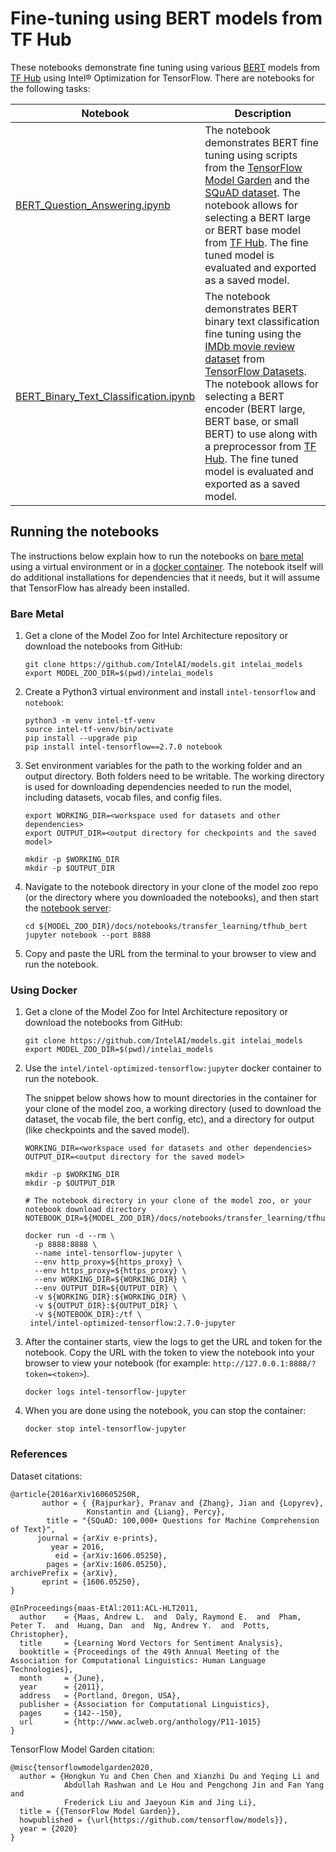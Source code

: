 # Fine-tuning using BERT models from TF Hub

These notebooks demonstrate fine tuning using various [BERT](https://arxiv.org/abs/1810.04805) models
from [TF Hub](https://tfhub.dev) using Intel® Optimization for TensorFlow. There are notebooks for the
following tasks:

| Notebook | Description |
|----------|-------------|
| [BERT_Question_Answering.ipynb](BERT_Question_Answering.ipynb) | The notebook demonstrates BERT fine tuning using scripts from the [TensorFlow Model Garden](https://github.com/tensorflow/models) and the [SQuAD dataset](https://rajpurkar.github.io/SQuAD-explorer/). The notebook allows for selecting a BERT large or BERT base model from [TF Hub](https://tfhub.dev). The fine tuned model is evaluated and exported as a saved model. |
| [BERT_Binary_Text_Classification.ipynb](BERT_Binary_Text_Classification.ipynb) | The notebook demonstrates BERT binary text classification fine tuning using the [IMDb movie review dataset](https://www.tensorflow.org/datasets/catalog/imdb_reviews) from [TensorFlow Datasets](https://www.tensorflow.org/datasets). The notebook allows for selecting a BERT encoder (BERT large, BERT base, or small BERT) to use along with a preprocessor from [TF Hub](https://tfhub.dev). The fine tuned model is evaluated and exported as a saved model. |

## Running the notebooks

The instructions below explain how to run the notebooks on [bare metal](#bare-metal) using a
virtual environment or in a [docker container](#using-docker). The notebook itself will do additional
installations for dependencies that it needs, but it will assume that TensorFlow has already
been installed.

### Bare Metal

1. Get a clone of the Model Zoo for Intel Architecture repository or download the notebooks from GitHub:
   ```
   git clone https://github.com/IntelAI/models.git intelai_models
   export MODEL_ZOO_DIR=$(pwd)/intelai_models
   ```
2. Create a Python3 virtual environment and install `intel-tensorflow` and `notebook`:
   ```
   python3 -m venv intel-tf-venv
   source intel-tf-venv/bin/activate
   pip install --upgrade pip
   pip install intel-tensorflow==2.7.0 notebook
   ```
3. Set environment variables for the path to the working folder and an output directory. Both folders
   need to be writable. The working directory is used for downloading dependencies needed to run
   the model, including datasets, vocab files, and config files.
   ```
   export WORKING_DIR=<workspace used for datasets and other dependencies>
   export OUTPUT_DIR=<output directory for checkpoints and the saved model>

   mkdir -p $WORKING_DIR
   mkdir -p $OUTPUT_DIR
   ```
4. Navigate to the notebook directory in your clone of the model zoo repo (or the directory
   where you downloaded the notebooks), and then start the
   [notebook server](https://jupyter.readthedocs.io/en/latest/running.html#starting-the-notebook-server):
   ```
   cd ${MODEL_ZOO_DIR}/docs/notebooks/transfer_learning/tfhub_bert
   jupyter notebook --port 8888
   ```
5. Copy and paste the URL from the terminal to your browser to view and run
   the notebook.

### Using Docker

1. Get a clone of the Model Zoo for Intel Architecture repository or download the notebooks from GitHub:
   ```
   git clone https://github.com/IntelAI/models.git intelai_models
   export MODEL_ZOO_DIR=$(pwd)/intelai_models
   ```
2. Use the `intel/intel-optimized-tensorflow:jupyter` docker container to
   run the notebook.

   The snippet below shows how to mount directories in the container for your clone
   of the model zoo, a working directory (used to download the dataset, the vocab file,
   the bert config, etc), and a directory for output (like checkpoints and the saved
   model).
   ```
   WORKING_DIR=<workspace used for datasets and other dependencies>
   OUTPUT_DIR=<output directory for the saved model>

   mkdir -p $WORKING_DIR
   mkdir -p $OUTPUT_DIR

   # The notebook directory in your clone of the model zoo, or your notebook download directory
   NOTEBOOK_DIR=${MODEL_ZOO_DIR}/docs/notebooks/transfer_learning/tfhub_bert

   docker run -d --rm \
     -p 8888:8888 \
     --name intel-tensorflow-jupyter \
     --env http_proxy=${https_proxy} \
     --env https_proxy=${https_proxy} \
     --env WORKING_DIR=${WORKING_DIR} \
     --env OUTPUT_DIR=${OUTPUT_DIR} \
     -v ${WORKING_DIR}:${WORKING_DIR} \
     -v ${OUTPUT_DIR}:${OUTPUT_DIR} \
     -v ${NOTEBOOK_DIR}:/tf \
    intel/intel-optimized-tensorflow:2.7.0-jupyter
   ```
3. After the container starts, view the logs to get the URL and token for
   the notebook. Copy the URL with the token to view the notebook into your
   browser to view your notebook (for example:
   `http://127.0.0.1:8888/?token=<token>`).
   ```
   docker logs intel-tensorflow-jupyter
   ```
4. When you are done using the notebook, you can stop the container:
   ```
   docker stop intel-tensorflow-jupyter
   ```

### References

Dataset citations:
```
@article{2016arXiv160605250R,
       author = { {Rajpurkar}, Pranav and {Zhang}, Jian and {Lopyrev},
                 Konstantin and {Liang}, Percy},
        title = "{SQuAD: 100,000+ Questions for Machine Comprehension of Text}",
      journal = {arXiv e-prints},
         year = 2016,
          eid = {arXiv:1606.05250},
        pages = {arXiv:1606.05250},
archivePrefix = {arXiv},
       eprint = {1606.05250},
}

@InProceedings{maas-EtAl:2011:ACL-HLT2011,
  author    = {Maas, Andrew L.  and  Daly, Raymond E.  and  Pham, Peter T.  and  Huang, Dan  and  Ng, Andrew Y.  and  Potts, Christopher},
  title     = {Learning Word Vectors for Sentiment Analysis},
  booktitle = {Proceedings of the 49th Annual Meeting of the Association for Computational Linguistics: Human Language Technologies},
  month     = {June},
  year      = {2011},
  address   = {Portland, Oregon, USA},
  publisher = {Association for Computational Linguistics},
  pages     = {142--150},
  url       = {http://www.aclweb.org/anthology/P11-1015}
}
```

TensorFlow Model Garden citation:
```
@misc{tensorflowmodelgarden2020,
  author = {Hongkun Yu and Chen Chen and Xianzhi Du and Yeqing Li and
            Abdullah Rashwan and Le Hou and Pengchong Jin and Fan Yang and
            Frederick Liu and Jaeyoun Kim and Jing Li},
  title = {{TensorFlow Model Garden}},
  howpublished = {\url{https://github.com/tensorflow/models}},
  year = {2020}
}
```
